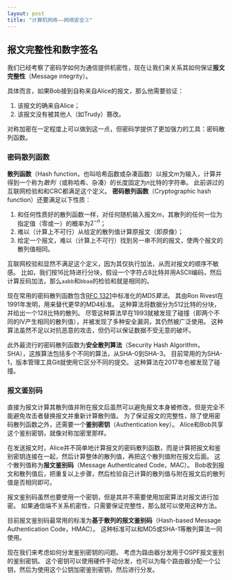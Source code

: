 ```yaml
---
layout: post
title: "计算机网络——网络安全②"
---
```



## 报文完整性和数字签名

我们已经考察了密码学如何为通信提供机密性，现在让我们来关系其如何保证**报文完整性**（Message integrity）。

具体而言，如果Bob接到自称来自Alice的报文，那么他需要验证：
1. 该报文的确来自Alice；
2. 该报文没有被其他人（如Trudy）篡改。

对称加密在一定程度上可以做到这一点，但密码学提供了更加强力的工具：密码散列函数。

### 密码散列函数

**散列函数**（Hash function，也叫哈希函数或杂凑函数）以报文$m$为输入，计算并得到一个称为*散列*（或称哈希、杂凑）的长度固定为$n$比特的字符串。
此前讲过的互联网检验和和CRC都满足这个定义。
**密码散列函数**（Cryptographic hash function）还要满足以下性质：
1. 和任何性质好的散列函数一样，对任何随机输入报文$m$，其散列的任何一位为指定值（零或一）的概率为$2^{-n}$；
2. 难以（计算上不可行）从给定的散列值计算原报文（即原像）；
3. 给定一个报文，难以（计算上不可行）找到另一串不同的报文，使两个报文的散列值相同。

互联网校验和显然不满足这个定义，因为其仅执行加法，从而对报文的顺序不敏感。
比如，我们按16比特进行分块，假设一个字符占8比特并用ASCII编码，然后计算反码加法，那么`aabb`和`bbaa`的检验和就是相同的。

现在常用的密码散列函数包含[RFC 1321](https://www.rfc-editor.org/rfc/rfc1321)中标准化的*MD5算法*。
其由Ron Rivest在1991年发明，用来替代更早的MD4标准。
这种算法将数据分为512比特的分块，并给出一个128比特的散列。
尽管这种算法早在1993就被发现了碰撞（即两个不同的IV产生相同的散列值），并被发现了多种安全漏洞，其仍然被广泛使用。
这种算法虽然不足以对抗恶意的攻击，但仍可以保证数据不受无意的破坏。

此外最流行的密码散列函数为**安全散列算法**（Security Hash Algorithm，SHA），这族算法包括多个不同的算法，从SHA-0到SHA-3。
目前常用的为SHA-1，版本管理工具Git就使用它区分不同的提交。
这种算法在2017年也被发现了碰撞。

### 报文鉴别码

直接为报文计算其散列值并附在报文后虽然可以避免报文本身被修改，但是完全不能避免攻击者替换报文并重新计算散列值。
为了保证报文的完整性，除了使用密码散列函数之外，还需要一个**鉴别密钥**（Authentication key）。
Alice和Bob共享这个鉴别密钥，就像对称加密里那样。

在发送报文时，Alice并不简单地计算报文的密码散列函数，而是计算把报文和鉴别密钥连接在一起，然后计算整体的散列值，再把这个散列值附在报文后面。
这个散列值称为**报文鉴别码**（Message Authenticated Code，MAC）。
Bob收到报文和散列值后，把重复以上步骤，然后检验自己计算的散列值与附在报文后的散列值是否相同即可。

报文鉴别码虽然也要使用一个密钥，但是其并不需要使用加密算法对报文进行加密。
如果通信端不关系机密性，只需要保证完整性，那么就可以使用这种方法。

目前报文鉴别码最常用的标准为**基于散列的报文鉴别码**（Hash-based Message Authentication Code，HMAC）。
这种标准可以和MD5或SHA-1等散列算法一同使用。

现在我们来考虑如何分发鉴别密钥的问题。
考虑为路由器分发用于OSPF报文鉴别的鉴别密钥。
这个密钥可以使用硬件手动分发，也可以为每个路由器分配一个公钥，然后为使用这个公钥加密鉴别密钥，然后进行分发。
